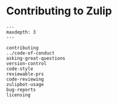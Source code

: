 # Contributing to Zulip

```{toctree}
---
maxdepth: 3
---

contributing
../code-of-conduct
asking-great-questions
version-control
code-style
reviewable-prs
code-reviewing
zulipbot-usage
bug-reports
licensing
```
